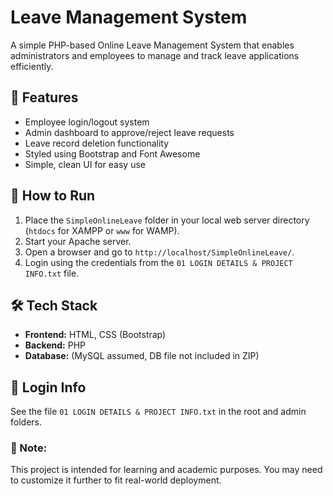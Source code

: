 # Leave Management System

A simple PHP-based Online Leave Management System that enables administrators and employees to manage and track leave applications efficiently.

## 🔧 Features

- Employee login/logout system
- Admin dashboard to approve/reject leave requests
- Leave record deletion functionality
- Styled using Bootstrap and Font Awesome
- Simple, clean UI for easy use

## 🚀 How to Run

1. Place the `SimpleOnlineLeave` folder in your local web server directory (`htdocs` for XAMPP or `www` for WAMP).
2. Start your Apache server.
3. Open a browser and go to `http://localhost/SimpleOnlineLeave/`.
4. Login using the credentials from the `01 LOGIN DETAILS & PROJECT INFO.txt` file.

## 🛠️ Tech Stack

- **Frontend:** HTML, CSS (Bootstrap)
- **Backend:** PHP
- **Database:** (MySQL assumed, DB file not included in ZIP)

## 📄 Login Info

See the file `01 LOGIN DETAILS & PROJECT INFO.txt` in the root and admin folders.

### 📌 Note:
This project is intended for learning and academic purposes. You may need to customize it further to fit real-world deployment.
